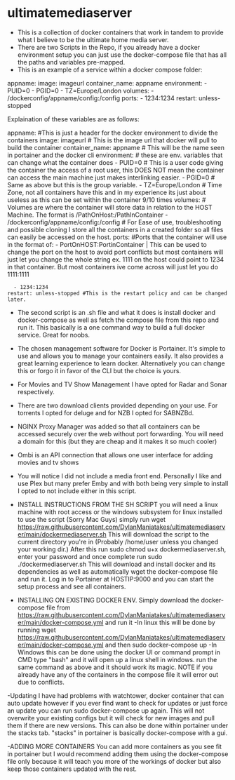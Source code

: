 # ultimatemediaserver
- This is a collection of docker containers that work in tandem to provide what I believe to be the ultimate home media server.
- There are two Scripts in the Repo, if you already have a docker environment setup you can just use the docker-compose file that has all the paths and variables pre-mapped.
- This is an example of a service within a docker compose folder:

appname:
    image: imageurl
    container_name: appname
    environment:
      - PUID=0
      - PGID=0
      - TZ=Europe/London
    volumes:
      - /dockerconfig/appname/config:/config 
    ports:
      - 1234:1234
    restart: unless-stopped
    
   Explaination of these variables are as follows:
    
appname: #This is just a header for the docker environment to divide the containers
    image: imageurl # This is the image url that docker will pull to build the container
    container_name: appname # This will be the name seen in portainer and the docker cli
    environment: # these are env. variables that can change what the container does
      - PUID=0 # This is a user code giving the container the access of a root user, this DOES NOT mean the container can access the main machine just makes interlinking easier.
      - PGID=0 # Same as above but this is the group variable.
      - TZ=Europe/London # Time Zone, not all containers have this and in my experience its just about useless as this can be set within the container 9/10 times
    volumes: # Volumes are where the container will store data in relation to the HOST Machine. The format is /PathOnHost:/PathInContainer
      - /dockerconfig/appname/config:/config # For Ease of use, troubleshooting and possible cloning I store all the containers in a created folder so all files can easily be accessed
      on the host.
    ports: #Ports that the container will use in the format of: - PortOnHOST:PortinContainer | This can be used to change the port on the host to avoid port conflicts but most 
    containers will just let you change the whole string ex. 1111 on the host could point to 1234 in that container. But most containers ive come across will just let you do 1111:1111
    
      - 1234:1234
    restart: unless-stopped #This is the restart policy and can be changed later.
    
- The second script is an .sh file and what it does is install docker and docker-compose as well as fetch the compose file from this repo and run it. This basically is a one command 
 way to build a full docker service. Great for noobs.
 
- The chosen management software for Docker is Portainer. It's simple to use and allows you to manage your containers easily. It also provides a great learning experience to learn docker.
 Alternatively you can change this or forgo it in favor of the CLI but the choice is yours.
- For Movies and TV Show Management I have opted for Radar and Sonar respectively.
- There are two download clients provided depending on your use. For torrents I opted for deluge and for NZB I opted for SABNZBd.
- NGINX Proxy Manager was added so that all containers can be accessed securely over the web without port forwarding. You will need a domain for this (but they are cheap and it
 makes it so much cooler)
- Ombi is an API connection that allows one user interface for adding movies and tv shows
- You will notice I did not include a media front end. Personally I like and use Plex but many prefer Emby and with both being very simple to install I opted to not include either in
 this script. 
 
 - INSTALL INSTRUCTIONS FROM THE SH SCRIPT
 you will need a linux machine with root access or the windows subsystem for linux installed to use the script (Sorry Mac Guys)
 simply run wget https://raw.githubusercontent.com/DylanManiatakes/ultimatemediaserver/main/dockermediaserver.sh
 This will download the script to the current directory you're in (Probably /home/user unless you changed your working dir.)
 After this run sudo chmod u+x dockermediaserver.sh, enter your password and once complete run sudo ./dockermediaserver.sh
 This will download and install docker and its dependencies as well as automatically wget the docker-compose file and run it.
 Log in to Portainer at HOSTIP:9000 and you can start the setup process and see all containers.
 
 
 - INSTALLING ON EXISTING DOCKER ENV.
 Simply download the docker-compose file from https://raw.githubusercontent.com/DylanManiatakes/ultimatemediaserver/main/docker-compose.yml and run it
 -In linux this will be done by running wget https://raw.githubusercontent.com/DylanManiatakes/ultimatemediaserver/main/docker-compose.yml and then sudo docker-compose up
 -In Windows this can be done using the docker UI or command prompt in CMD type "bash" and it will open up a linux shell in windows. run the same command as above and it should 
 work its magic.
 NOTE if you already have any of the containers in the compose file it will error out due to conflicts.
 
 -Updating
 I have had problems with watchtower, docker container that can auto update however if you ever find want to check for updates or just force an update you can run 
 sudo docker-compose up again. This will not overwrite your existing configs but it will check for new images and pull them if there are new versions. 
 This can also be done within portainer under the stacks tab. "stacks" in portainer is basically docker-compose with a gui. 
 
 -ADDING MORE CONTAINERS
 You can add more containers as you see fit in portainer but I would recommend adding them using the docker-compose file only because it will teach you more of the workings of
 docker but also keep those containers updated with the rest. 

